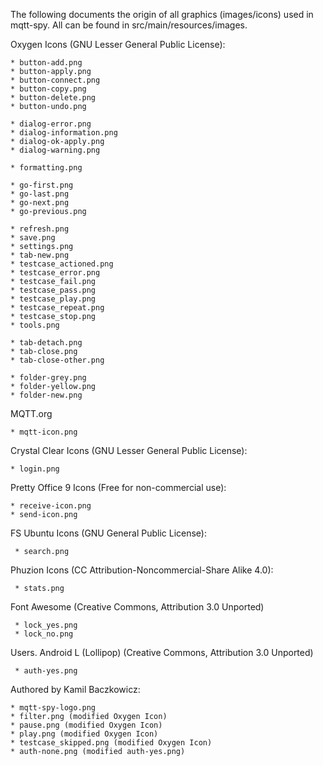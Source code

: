 The following documents the origin of all graphics (images/icons) used in mqtt-spy. All can be found in src/main/resources/images.

Oxygen Icons (GNU Lesser General Public License):

    * button-add.png
    * button-apply.png
    * button-connect.png
    * button-copy.png
    * button-delete.png
    * button-undo.png
    
    * dialog-error.png
    * dialog-information.png  
    * dialog-ok-apply.png
    * dialog-warning.png
    
    * formatting.png
    
    * go-first.png
    * go-last.png
    * go-next.png
    * go-previous.png
    
    * refresh.png
    * save.png
    * settings.png
    * tab-new.png
    * testcase_actioned.png
    * testcase_error.png
    * testcase_fail.png
    * testcase_pass.png
    * testcase_play.png
    * testcase_repeat.png
    * testcase_stop.png
    * tools.png
    
    * tab-detach.png
    * tab-close.png
    * tab-close-other.png
    
    * folder-grey.png
    * folder-yellow.png
    * folder-new.png
    
MQTT.org

	* mqtt-icon.png
	
Crystal Clear Icons (GNU Lesser General Public License):

    * login.png
    
Pretty Office 9 Icons (Free for non-commercial use):

    * receive-icon.png
    * send-icon.png
     
FS Ubuntu Icons (GNU General Public License):

	 * search.png

Phuzion Icons (CC Attribution-Noncommercial-Share Alike 4.0):

	 * stats.png
 	 
Font Awesome (Creative Commons, Attribution 3.0 Unported)

	 * lock_yes.png
	 * lock_no.png

Users. Android L (Lollipop) (Creative Commons, Attribution 3.0 Unported)

     * auth-yes.png
     
Authored by Kamil Baczkowicz:

    * mqtt-spy-logo.png
    * filter.png (modified Oxygen Icon)
    * pause.png (modified Oxygen Icon)
    * play.png (modified Oxygen Icon)  
    * testcase_skipped.png (modified Oxygen Icon)
    * auth-none.png (modified auth-yes.png)
